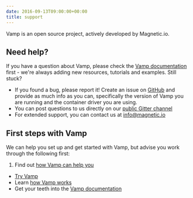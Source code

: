 ```yaml
---
date: 2016-09-13T09:00:00+00:00
title: support   
---
```

Vamp is an open source project, actively developed by Magnetic.io. 
 
## Need help?
If you have a question about Vamp, please check the [Vamp documentation](/resources/) first  - we're always adding new resources, tutorials and examples.  Still stuck?

* If you found a bug, please report it! Create an issue on [GitHub](https://github.com/magneticio/vamp) and provide as much info as you can, specifically the version of Vamp you are running and the container driver you are using.
* You can post questions to us directly on our [public Gitter channel](https://gitter.im/magneticio/vamp)  
* For extended support, you can contact us at [info@magnetic.io](mailto:info@magnetic.io) 

## First steps with Vamp
We can help you set up and get started with Vamp, but advise you work through the following first:

1. Find out [how Vamp can help you](/what-is-vamp/)
* [Try Vamp](/try-vamp/) 
* Learn [how Vamp works](/resources/how-vamp-works/)
* Get your teeth into the [Vamp documentation](/resources/)



